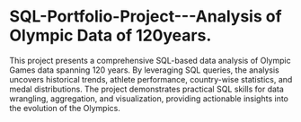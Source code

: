 # SQL-Portfolio-Project---Analysis of Olympic Data of 120years.

This project presents a comprehensive SQL-based data analysis of Olympic Games data spanning 120 years. By leveraging SQL queries, the analysis uncovers historical trends, athlete performance, country-wise statistics, and medal distributions. The project demonstrates practical SQL skills for data wrangling, aggregation, and visualization, providing actionable insights into the evolution of the Olympics.
